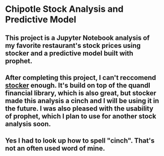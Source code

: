 # Chipotle Stock Analysis and Predictive Model

## This project is a Jupyter Notebook analysis of my favorite restaurant's stock prices using stocker and a predictive model built with prophet.

## After completing this project, I can't reccomend [stocker](https://github.com/WillKoehrsen/Data-Analysis/tree/master/stocker) enough. It's build on top of the quandl financial library, which is also great, but stocker made this analysis a cinch and I will be using it in the future. I was also pleased with the usability of prophet, which I plan to use for another stock analysis soon. 

## Yes I had to look up how to spell "cinch". That's not an often used word of mine. 
